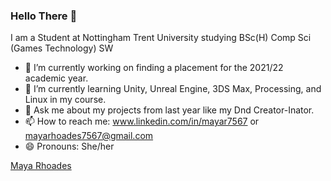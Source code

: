 ### Hello There 👋
I am a Student at Nottingham Trent University studying BSc(H) Comp Sci (Games Technology) SW
- 🔭 I’m currently working on finding a placement for the 2021/22 academic year.
- 🌱 I’m currently learning Unity, Unreal Engine, 3DS Max, Processing, and Linux in my course.
- 💬 Ask me about my projects from last year like my Dnd Creator-Inator.
- 📫 How to reach me: www.linkedin.com/in/mayar7567 or mayarhoades7567@gmail.com
- 😄 Pronouns: She/her

<script src="https://platform.linkedin.com/badges/js/profile.js" async defer type="text/javascript"></script>
<div class="badge-base LI-profile-badge" data-locale="en_US" data-size="medium" data-theme="dark" data-type="VERTICAL" data-vanity="mayar7567" data-version="v1"><a class="badge-base__link LI-simple-link" href="https://uk.linkedin.com/in/mayar7567?trk=profile-badge">Maya Rhoades</a></div>
              
<!--
**MayaR7567/MayaR7567** is a ✨ _special_ ✨ repository because its `README.md` (this file) appears on your GitHub profile.

Here are some ideas to get you started:

- 🔭 I’m currently working on ...
- 🌱 I’m currently learning ...
- 👯 I’m looking to collaborate on ...
- 🤔 I’m looking for help with ...
- 💬 Ask me about ...
- 📫 How to reach me: ...
- 😄 Pronouns: ...
- ⚡ Fun fact: ...
-->

